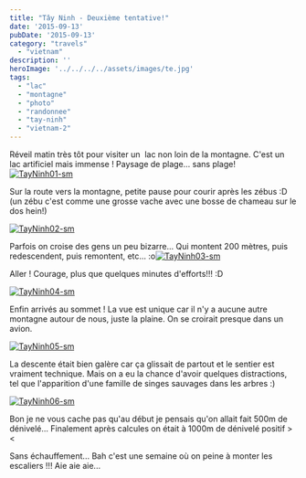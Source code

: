 ```yaml
---
title: "Tây Ninh - Deuxième tentative!"
date: '2015-09-13'
pubDate: '2015-09-13'
category: "travels"
  - "vietnam"
description: ''
heroImage: '../../../../assets/images/te.jpg'
tags:
  - "lac"
  - "montagne"
  - "photo"
  - "randonnee"
  - "tay-ninh"
  - "vietnam-2"
---
```


Réveil matin très tôt pour visiter un  lac non loin de la montagne. C'est un lac artificiel mais immense ! Paysage de plage... sans plage! [![TayNinh01-sm](http://malparty.fr/wp-content/uploads/2015/09/TayNinh01-sm.jpg)](http://malparty.fr/wp-content/uploads/2015/09/TayNinh01.jpg)

Sur la route vers la montagne, petite pause pour courir après les zébus :D (un zébu c'est comme une grosse vache avec une bosse de chameau sur le dos hein!)

[![TayNinh02-sm](http://malparty.fr/wp-content/uploads/2015/09/TayNinh02-sm.jpg)](http://malparty.fr/wp-content/uploads/2015/09/TayNinh02.jpg)

Parfois on croise des gens un peu bizarre... Qui montent 200 mètres, puis redescendent, puis remontent, etc... :o[![TayNinh03-sm](http://malparty.fr/wp-content/uploads/2015/09/TayNinh03-sm.jpg)](http://malparty.fr/wp-content/uploads/2015/09/TayNinh03.jpg)

Aller ! Courage, plus que quelques minutes d'efforts!!! :D

[![TayNinh04-sm](http://malparty.fr/wp-content/uploads/2015/09/TayNinh04-sm.jpg)](http://malparty.fr/wp-content/uploads/2015/09/TayNinh04.jpg)

Enfin arrivés au sommet ! La vue est unique car il n'y a aucune autre montagne autour de nous, juste la plaine. On se croirait presque dans un avion.

[![TayNinh05-sm](http://malparty.fr/wp-content/uploads/2015/09/TayNinh05-sm.jpg)](http://malparty.fr/wp-content/uploads/2015/09/TayNinh05.jpg)

La descente était bien galère car ça glissait de partout et le sentier est vraiment technique. Mais on a eu la chance d'avoir quelques distractions, tel que l'apparition d'une famille de singes sauvages dans les arbres :)

[![TayNinh06-sm](http://malparty.fr/wp-content/uploads/2015/09/TayNinh06-sm.jpg)](http://malparty.fr/wp-content/uploads/2015/09/TayNinh06.jpg)

Bon je ne vous cache pas qu'au début je pensais qu'on allait fait 500m de dénivelé... Finalement après calcules on était à 1000m de dénivelé positif ><

Sans échauffement... Bah c'est une semaine où on peine à monter les escaliers !!! Aie aie aie...
